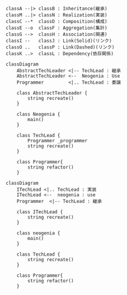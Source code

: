     classA --|> classB : Inheritance(継承)
    classM ..|> classN : Realization(実装)
    classC --*  classD : Composition(構成)
    classE --o  classF : Aggregation(集計)
    classG -->  classH : Association(関連)
    classI --   classJ : Link(Solid)(リンク)
    classO ..   classP : Link(Dashed)(リンク)
    classK ..>  classL : Dependency(依存関係)

```mermaid
classDiagram
    AbstractTechLeader <|-- TechLead : 継承
    AbstractTechLeader <--  Neogenia : Use
    Programmer         <|.. TechLead : 委譲

    class AbstractTechLeader {
        string recreate()
    }

    class Neogenia {
        main()
    }

    class TechLead {
        Programmer _programmer
        string recreate()
    }

    class Programmer{
        string refactor()
    }
```

```mermaid
classDiagram
    ITechLead <|.. TechLead : 実装
    ITechLead <--  neogenia : use
    Programmer  <|-- TechLead : 継承

    class ITechLead {
        string recreate()
    }

    class neogenia {
        main()
    }

    class TechLead {
        string recreate()
    }

    class Programmer{
        string refactor()
    }

```
